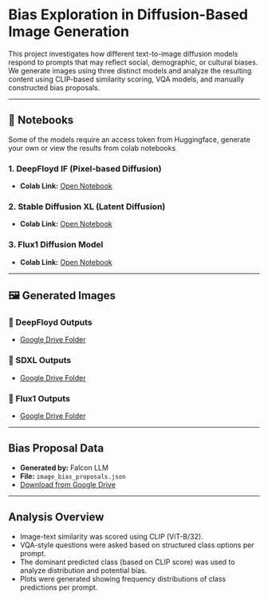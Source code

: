 # Bias Exploration in Diffusion-Based Image Generation

This project investigates how different text-to-image diffusion models respond to prompts that may reflect social, demographic, or cultural biases. We generate images using three distinct models and analyze the resulting content using CLIP-based similarity scoring, VQA models, and manually constructed bias proposals.

---

## 📘 Notebooks
Some of the models require an access token from Huggingface, generate your own or view the results from colab notebooks
### 1. DeepFloyd IF (Pixel-based Diffusion)
- **Colab Link:** [Open Notebook](https://colab.research.google.com/drive/1RpppnTMrCuV8gPA6EGw7IQM5PSfNInZ-?usp=sharing)

### 2. Stable Diffusion XL (Latent Diffusion)
- **Colab Link:** [Open Notebook](https://colab.research.google.com/drive/1kO3pe9N4gASzcNRf22jKwWT2dJ5pzpYR?usp=sharing)

### 3. Flux1 Diffusion Model
- **Colab Link:** [Open Notebook](https://colab.research.google.com/drive/1ae_vu7qlX45QzrO4LvsDKWBJAZK3ei3V?usp=sharing)

---

## 🖼️ Generated Images

### 🔹 DeepFloyd Outputs
- [Google Drive Folder](https://drive.google.com/drive/folders/18I4fOPDlQmisirztl5NLqXnHcucEAwcz?usp=sharing)

### 🔹 SDXL Outputs
- [Google Drive Folder](https://drive.google.com/drive/folders/1-IuYMdVSpJSOEQ3W9YVNe3x8dfLqNQ4b?usp=sharing)

### 🔹 Flux1 Outputs
- [Google Drive Folder](https://drive.google.com/drive/folders/1j3SRyMIJa66gr_BJKThujwpmWzL7zXmz?usp=sharing)



---

## Bias Proposal Data

- **Generated by:** Falcon LLM
- **File:** `image_bias_proposals.json`
- [Download from Google Drive](https://drive.google.com/file/d/1ovUwfWGpYQxU1_VDbT-g9xnY8TmMhSKt/view?usp=drive_link)

---

##  Analysis Overview

- Image-text similarity was scored using CLIP (ViT-B/32).
- VQA-style questions were asked based on structured class options per prompt.
- The dominant predicted class (based on CLIP score) was used to analyze distribution and potential bias.
- Plots were generated showing frequency distributions of class predictions per prompt.

